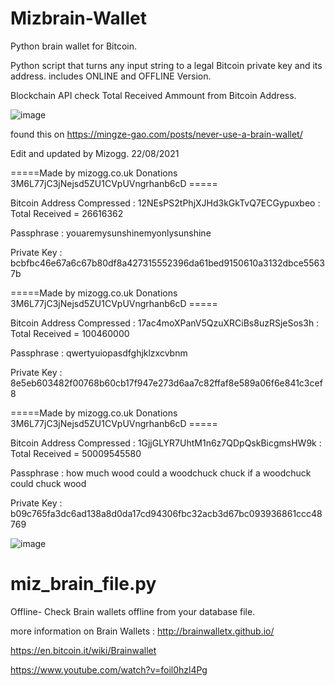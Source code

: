 # Mizbrain-Wallet
Python brain wallet for Bitcoin.

Python script that turns any input string to a legal Bitcoin private key and its address. includes ONLINE and OFFLINE Version.

Blockchain API check Total Received Ammount  from Bitcoin Address.

![image](https://user-images.githubusercontent.com/88630056/130362346-27433f97-e4aa-41c0-a945-cf04e21e6c8a.png)

found this on https://mingze-gao.com/posts/never-use-a-brain-wallet/ 

Edit and updated by Mizogg. 22/08/2021

 =====Made by mizogg.co.uk Donations 3M6L77jC3jNejsd5ZU1CVpUVngrhanb6cD =====
 
Bitcoin Address Compressed : 12NEsPS2tPhjXJHd3kGkTvQ7ECGypuxbeo  : Total Received = 26616362

Passphrase       : youaremysunshinemyonlysunshine

Private Key      : bcbfbc46e67a6c67b80df8a427315552396da61bed9150610a3132dbce55637b

 =====Made by mizogg.co.uk Donations 3M6L77jC3jNejsd5ZU1CVpUVngrhanb6cD =====
 
Bitcoin Address Compressed : 17ac4moXPanV5QzuXRCiBs8uzRSjeSos3h  : Total Received = 100460000

Passphrase       : qwertyuiopasdfghjklzxcvbnm

Private Key      : 8e5eb603482f00768b60cb17f947e273d6aa7c82ffaf8e589a06f6e841c3cef8

 =====Made by mizogg.co.uk Donations 3M6L77jC3jNejsd5ZU1CVpUVngrhanb6cD =====
 
Bitcoin Address Compressed : 1GjjGLYR7UhtM1n6z7QDpQskBicgmsHW9k  : Total Received = 50009545580

Passphrase       : how much wood could a woodchuck chuck if a woodchuck could chuck wood

Private Key      : b09c765fa3dc6ad138a8d0da17cd94306fbc32acb3d67bc093936861ccc48769

![image](https://user-images.githubusercontent.com/88630056/130361518-ba0ba181-c75b-4b43-bd24-368ce5e6974f.png)


# miz_brain_file.py

Offline- Check Brain wallets offline from your database file.


more information on Brain Wallets :
http://brainwalletx.github.io/

https://en.bitcoin.it/wiki/Brainwallet

https://www.youtube.com/watch?v=foil0hzl4Pg
